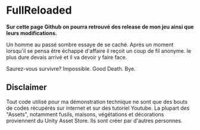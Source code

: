 # FullReloaded

**Sur cette page Github on pourra retrouvé des release de mon jeu ainsi que leurs modifications.**

Un homme au passé sombre essaye de se caché. Après un moment lorsqu'il se pensa être échappé d'affaire il reçoit un coup de fil anonyme. le plus dure devais arrivé et il va devoir y faire face.

Saurez-vous survivre? Impossible. Good Death. Bye.

## Disclaimer

Tout code utilisé pour ma démonstration technique ne sont que des bouts de codes récupérés sur internet et sur des tutoriel Youtube.
La plupart des "Assets", notamment fusils, maisons, végétations et décorations proviennent du Unity Asset Store. Ils sont créer par d'autres personnes.